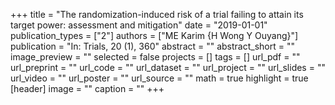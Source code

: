 +++
title = "The randomization-induced risk of a trial failing to attain its target power: assessment and mitigation"
date = "2019-01-01"
publication_types = ["2"]
authors = ["ME Karim {H Wong Y Ouyang}"]
publication = "In: Trials, 20 (1), 360"
abstract = ""
abstract_short = ""
image_preview = ""
selected = false
projects = []
tags = []
url_pdf = ""
url_preprint = ""
url_code = ""
url_dataset = ""
url_project = ""
url_slides = ""
url_video = ""
url_poster = ""
url_source = ""
math = true
highlight = true
[header]
image = ""
caption = ""
+++
